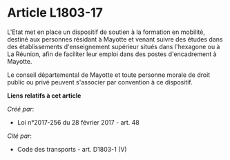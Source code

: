 # Article L1803-17

L'Etat met en place un dispositif de soutien à la formation en mobilité, destiné aux personnes résidant à Mayotte et venant
suivre des études dans des établissements d'enseignement supérieur situés dans l'hexagone ou à La Réunion, afin de faciliter
leur emploi dans des postes d'encadrement à Mayotte.

Le conseil départemental de Mayotte et toute personne morale de droit public ou privé peuvent s'associer par convention à ce
dispositif.

**Liens relatifs à cet article**

_Créé par_:

  - Loi n°2017-256 du 28 février 2017 - art. 48

_Cité par_:

  - Code des transports - art. D1803-1 (V)
